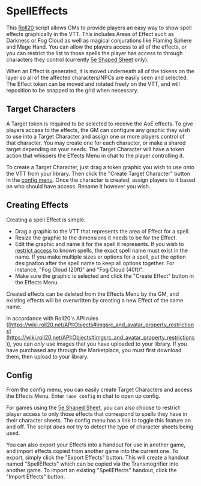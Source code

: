 # SpellEffects
This [Roll20](http://roll20.net/) script allows GMs to provide players an easy way to show spell effects graphically in the VTT. This includes Areas of Effect such as Darkness or Fog Cloud as well as magical conjurations like Flaming Sphere and Mage Hand. You can allow the players access to all of the effects, or you can restrict the list to those spells the player has access to through characters they control (currently [5e Shaped Sheet](http://github.com/mlenser/roll20-character-sheets/tree/master/5eShaped) only).

When an Effect is generated, it is moved underneath all of the tokens on the layer so all of the affected characters/NPCs are easily seen and selected. The Effect token can be moved and rotated freely on the VTT, and will reposition to be snapped to the grid when necessary.

## Target Characters
A Target token is required to be selected to receive the AoE effects. To give players access to the effects, the GM can configure any graphic they wish to use into a Target Character and assign one or more players control of that character. You may create one for each character, or make a shared target depending on your needs. The Target Character will have a token action that whispers the Effects Menu in chat to the player controlling it.

To create a Target Character, just drag a token graphic you wish to use onto the VTT from your library. Then click the "Create Target Character" button in the [config menu](#config). Once the character is created, assign players to it based on who should have access. Rename it however you wish.

## Creating Effects
Creating a spell Effect is simple.
- Drag a graphic to the VTT that represents the area of Effect for a spell.
- Resize the graphic to the dimensions it needs to be for the Effect.
- Edit the graphic and name it for the spell it represents. If you wish to [restrict access](#config) to known spells, the exact spell name must exist in the name. If you make multiple sizes or options for a spell, put the option designation after the spell name to keep all options together. For instance, "Fog Cloud (20ft)" and "Fog Cloud (40ft)".
- Make sure the graphic is selected and click the "Create Effect" button in the Effects Menu.

Created effects can be deleted from the Effects Menu by the GM, and existing effects will be overwritten by creating a new Effect of the same name.

In accordance with Roll20's API rules ([https://wiki.roll20.net/API:Objects#imgsrc_and_avatar_property_restrictions](https://wiki.roll20.net/API:Objects#imgsrc_and_avatar_property_restrictions)), you can *only* use images that you have uploaded to your library. If you have purchased any through the Marketplace, you must first download them, then upload to your library.

## Config
From the config menu, you can easily create Target Characters and access the Effects Menu. Enter `!aoe config` in chat to open up config.

For games using the [5e Shaped Sheet](http://github.com/mlenser/roll20-character-sheets/tree/master/5eShaped), you can also choose to restrict player access to only those effects that correspond to spells they have in their character sheets. The config menu has a link to toggle this feature on and off. The script *does not* try to detect the type of character sheets being used.

You can also export your Effects into a handout for use in another game, and import effects copied from another game into the current one. To export, simply click the "Export Effects" button. This will create a handout named "SpellEffects" which can be copied via the Transmogrifier into another game. To import an existing "SpellEffects" handout, click the "Import Effects" button.
